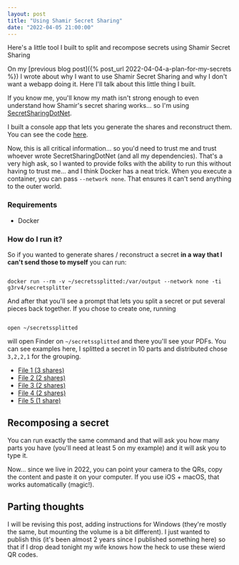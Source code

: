 ```yaml
---
layout: post
title: "Using Shamir Secret Sharing"
date: "2022-04-05 21:00:00"
---
```

Here's a little tool I built to split and recompose secrets using Shamir Secret Sharing

<!--more-->

On my [previous blog post]({% post_url 2022-04-04-a-plan-for-my-secrets %}) I wrote about why I want to use Shamir Secret Sharing and why I don't want a webapp doing it. Here I'll talk about this little thing I built.

If you know me, you'll know my math isn't strong enough to even understand how Shamir's secret sharing works... so I'm using [SecretSharingDotNet](https://www.nuget.org/packages/SecretSharingDotNet/).

I built a console app that lets you generate the shares and reconstruct them. You can see the code [here](https://github.com/g3rv4/SecretSplitter).

Now, this is all critical information... so you'd need to trust me and trust whoever wrote SecretSharingDotNet (and all my dependencies). That's a very high ask, so I wanted to provide folks with the ability to run this without having to trust me... and I think Docker has a neat trick. When you execute a container, you can pass `--network none`. That ensures it can't send anything to the outer world.

### Requirements

* Docker

### How do I run it?

So if you wanted to generate shares / reconstruct a secret **in a way that I can't send those to myself** you can run:

```

docker run --rm -v ~/secretssplitted:/var/output --network none -ti g3rv4/secretsplitter

```

And after that you'll see a prompt that lets you split a secret or put several pieces back together. If you chose to create one, running

```

open ~/secretssplitted

```

will open Finder on `~/secretssplitted` and there you'll see your PDFs. You can see examples here, I splitted a secret in 10 parts and distributed chose `3,2,2,1` for the grouping.

* [File 1 (3 shares)](/public/secrets/group1.pdf)
* [File 2 (2 shares)](/public/secrets/group2.pdf)
* [File 3 (2 shares)](/public/secrets/group3.pdf)
* [File 4 (2 shares)](/public/secrets/group4.pdf)
* [File 5 (1 share)](/public/secrets/group5.pdf)

## Recomposing a secret

You can run exactly the same command and that will ask you how many parts you have (you'll need at least 5 on my example) and it will ask you to type it.

Now... since we live in 2022, you can point your camera to the QRs, copy the content and paste it on your computer. If you use iOS + macOS, that works automatically (magic!).

## Parting thoughts

I will be revising this post, adding instructions for Windows (they're mostly the same, but mounting the volume is a bit different). I just wanted to publish this (it's been almost 2 years since I published something here) so that if I drop dead tonight my wife knows how the heck to use these wierd QR codes.